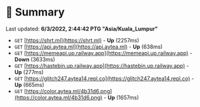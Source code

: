 # 📖 Summary
Last updated: **6/3/2022, 2:44:42 PTG "Asia/Kuala_Lumpur"**

- `GET` [https://shrt.ml](https://shrt.ml) - **Up** (2257ms)
- `GET` [https://api.aytea.ml](https://api.aytea.ml) - **Up** (638ms)
- `GET` [https://memeapi.up.railway.app](https://memeapi.up.railway.app) - **Down** (3633ms)
- `GET` [https://hastebin.up.railway.app](https://hastebin.up.railway.app) - **Up** (277ms)
- `GET` [https://glitch247.aytea14.repl.co](https://glitch247.aytea14.repl.co) - **Up** (665ms)
- `GET` [https://color.aytea.ml/4b31d6.png](https://color.aytea.ml/4b31d6.png) - **Up** (1657ms)
